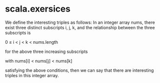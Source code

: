 # scala.exersices

We define the interesting triples as follows:
In an integer array nums, there exist three distinct subscripts i, j, k, and the relationship between the three subscripts is

0 ≤ i < j < k < nums.length

for the above three increasing subscripts 

with nums[i] < nums[j] < nums[k]

satisfying the above conditions, then we can say that there are interesting triples in this integer array.